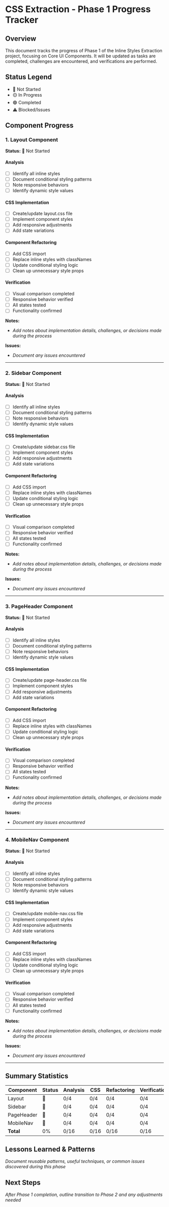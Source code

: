 # CSS Extraction - Phase 1 Progress Tracker

## Overview
This document tracks the progress of Phase 1 of the Inline Styles Extraction project, focusing on Core UI Components. It will be updated as tasks are completed, challenges are encountered, and verifications are performed.

## Status Legend
- 🔴 Not Started
- 🟡 In Progress
- 🟢 Completed
- ⚠️ Blocked/Issues

## Component Progress

### 1. Layout Component
**Status:** 🔴 Not Started

#### Analysis
- [ ] Identify all inline styles
- [ ] Document conditional styling patterns
- [ ] Note responsive behaviors
- [ ] Identify dynamic style values

#### CSS Implementation
- [ ] Create/update layout.css file
- [ ] Implement component styles
- [ ] Add responsive adjustments
- [ ] Add state variations

#### Component Refactoring
- [ ] Add CSS import
- [ ] Replace inline styles with classNames
- [ ] Update conditional styling logic
- [ ] Clean up unnecessary style props

#### Verification
- [ ] Visual comparison completed
- [ ] Responsive behavior verified
- [ ] All states tested
- [ ] Functionality confirmed

**Notes:**
- *Add notes about implementation details, challenges, or decisions made during the process*

**Issues:**
- *Document any issues encountered*

---

### 2. Sidebar Component
**Status:** 🔴 Not Started

#### Analysis
- [ ] Identify all inline styles
- [ ] Document conditional styling patterns
- [ ] Note responsive behaviors
- [ ] Identify dynamic style values

#### CSS Implementation
- [ ] Create/update sidebar.css file
- [ ] Implement component styles
- [ ] Add responsive adjustments
- [ ] Add state variations

#### Component Refactoring
- [ ] Add CSS import
- [ ] Replace inline styles with classNames
- [ ] Update conditional styling logic
- [ ] Clean up unnecessary style props

#### Verification
- [ ] Visual comparison completed
- [ ] Responsive behavior verified
- [ ] All states tested
- [ ] Functionality confirmed

**Notes:**
- *Add notes about implementation details, challenges, or decisions made during the process*

**Issues:**
- *Document any issues encountered*

---

### 3. PageHeader Component
**Status:** 🔴 Not Started

#### Analysis
- [ ] Identify all inline styles
- [ ] Document conditional styling patterns
- [ ] Note responsive behaviors
- [ ] Identify dynamic style values

#### CSS Implementation
- [ ] Create/update page-header.css file
- [ ] Implement component styles
- [ ] Add responsive adjustments
- [ ] Add state variations

#### Component Refactoring
- [ ] Add CSS import
- [ ] Replace inline styles with classNames
- [ ] Update conditional styling logic
- [ ] Clean up unnecessary style props

#### Verification
- [ ] Visual comparison completed
- [ ] Responsive behavior verified
- [ ] All states tested
- [ ] Functionality confirmed

**Notes:**
- *Add notes about implementation details, challenges, or decisions made during the process*

**Issues:**
- *Document any issues encountered*

---

### 4. MobileNav Component
**Status:** 🔴 Not Started

#### Analysis
- [ ] Identify all inline styles
- [ ] Document conditional styling patterns
- [ ] Note responsive behaviors
- [ ] Identify dynamic style values

#### CSS Implementation
- [ ] Create/update mobile-nav.css file
- [ ] Implement component styles
- [ ] Add responsive adjustments
- [ ] Add state variations

#### Component Refactoring
- [ ] Add CSS import
- [ ] Replace inline styles with classNames
- [ ] Update conditional styling logic
- [ ] Clean up unnecessary style props

#### Verification
- [ ] Visual comparison completed
- [ ] Responsive behavior verified
- [ ] All states tested
- [ ] Functionality confirmed

**Notes:**
- *Add notes about implementation details, challenges, or decisions made during the process*

**Issues:**
- *Document any issues encountered*

---

## Summary Statistics

| Component | Status | Analysis | CSS | Refactoring | Verification | Issues |
|-----------|--------|----------|-----|-------------|--------------|--------|
| Layout    | 🔴     | 0/4      | 0/4 | 0/4         | 0/4          | 0      |
| Sidebar   | 🔴     | 0/4      | 0/4 | 0/4         | 0/4          | 0      |
| PageHeader| 🔴     | 0/4      | 0/4 | 0/4         | 0/4          | 0      |
| MobileNav | 🔴     | 0/4      | 0/4 | 0/4         | 0/4          | 0      |
| **Total** | 0%     | 0/16     | 0/16| 0/16        | 0/16         | 0      |

## Lessons Learned & Patterns

*Document reusable patterns, useful techniques, or common issues discovered during this phase*

## Next Steps

*After Phase 1 completion, outline transition to Phase 2 and any adjustments needed*